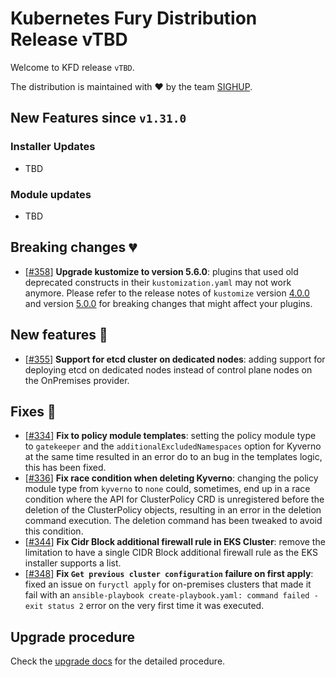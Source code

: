 # Kubernetes Fury Distribution Release vTBD

Welcome to KFD release `vTBD`.

The distribution is maintained with ❤️ by the team [SIGHUP](https://sighup.io/).

## New Features since `v1.31.0`

### Installer Updates

- TBD

### Module updates

- TBD

## Breaking changes 💔

- [[#358](https://github.com/sighupio/fury-distribution/pull/358)] **Upgrade kustomize to version 5.6.0**: plugins that used old deprecated constructs in their `kustomization.yaml` may not work anymore. Please refer to the release notes of `kustomize` version [4.0.0](https://github.com/kubernetes-sigs/kustomize/releases/tag/kustomize%2Fv4.0.0) and version [5.0.0](https://github.com/kubernetes-sigs/kustomize/releases/tag/kustomize%2Fv5.0.0) for breaking changes that might affect your plugins.

## New features 🌟

- [[#355](https://github.com/sighupio/fury-distribution/pull/355)] **Support for etcd cluster on dedicated nodes**: adding support for deploying etcd on dedicated nodes instead of control plane nodes on the OnPremises provider.

## Fixes 🐞

- [[#334](https://github.com/sighupio/fury-distribution/pull/334)] **Fix to policy module templates**: setting the policy module type to `gatekeeper` and the `additionalExcludedNamespaces` option for Kyverno at the same time resulted in an error do to an bug in the templates logic, this has been fixed.
- [[#336](https://github.com/sighupio/fury-distribution/pull/336)] **Fix race condition when deleting Kyverno**: changing the policy module type from `kyverno` to `none` could, sometimes, end up in a race condition where the API for ClusterPolicy CRD is unregistered before the deletion of the ClusterPolicy objects, resulting in an error in the deletion command execution. The deletion command has been tweaked to avoid this condition.
- [[#344](https://github.com/sighupio/fury-distribution/pull/344)] **Fix Cidr Block additional firewall rule in EKS Cluster**: remove the limitation to have a single CIDR Block additional firewall rule as the EKS installer supports a list.
- [[#348](https://github.com/sighupio/fury-distribution/pull/348)] **Fix `Get previous cluster configuration` failure on first apply**: fixed an issue on `furyctl apply` for on-premises clusters that made it fail with an `ansible-playbook create-playbook.yaml: command failed - exit status 2` error on the very first time it was executed.

## Upgrade procedure

Check the [upgrade docs](https://docs.kubernetesfury.com/docs/installation/upgrades) for the detailed procedure.
